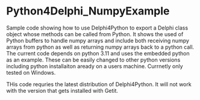 # Python4Delphi_NumpyExample
Sample code showing how to use Delphi4Python to export a Delphi class object whose methods can be called from Python. It shows the used of Python buffers to handle numpy arrays and include both receiving numpy arrays from python as well as returning numpy arrays back to a python call. The current code depends on python 3.11 and uses the embedded python as an example. These can be easily changed to other python versions  including python installaiton aready on a users machine. Currnetly only tested on Windows. 

THis code requries the latest distribution of Delphi4Python. It will not work with the version that gets installed with Getit. 
